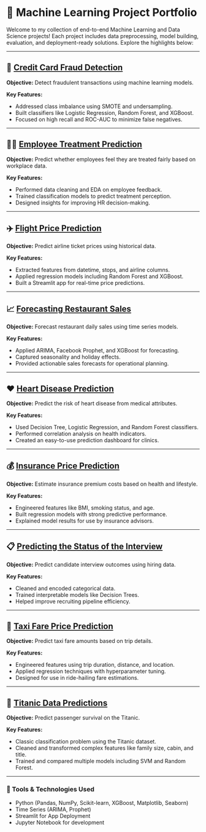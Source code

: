 # 🚀 Machine Learning Project Portfolio

Welcome to my collection of end-to-end Machine Learning and Data Science projects! Each project includes data preprocessing, model building, evaluation, and deployment-ready solutions. Explore the highlights below:

---

## 🔐 [Credit Card Fraud Detection](https://github.com/Sumanth376/Machine-Learning-Repository/tree/main/Credit%20card%20Fraud%20Detection)

**Objective:** Detect fraudulent transactions using machine learning models.

**Key Features:**
- Addressed class imbalance using SMOTE and undersampling.
- Built classifiers like Logistic Regression, Random Forest, and XGBoost.
- Focused on high recall and ROC-AUC to minimize false negatives.

---

## 🧑‍💼 [Employee Treatment Prediction](https://github.com/Sumanth376/Machine-Learning-Repository/tree/main/Employee%20Treatment%20Prediction)

**Objective:** Predict whether employees feel they are treated fairly based on workplace data.

**Key Features:**
- Performed data cleaning and EDA on employee feedback.
- Trained classification models to predict treatment perception.
- Designed insights for improving HR decision-making.

---

## ✈️ [Flight Price Prediction](https://github.com/Sumanth376/Machine-Learning-Repository/tree/main/Flight%20Price%20Prediction)

**Objective:** Predict airline ticket prices using historical data.

**Key Features:**
- Extracted features from datetime, stops, and airline columns.
- Applied regression models including Random Forest and XGBoost.
- Built a Streamlit app for real-time price predictions.

---

## 📈 [Forecasting Restaurant Sales](https://github.com/Sumanth376/Machine-Learning-Repository/tree/main/Forecasting%20Restaurant%20sales)

**Objective:** Forecast restaurant daily sales using time series models.

**Key Features:**
- Applied ARIMA, Facebook Prophet, and XGBoost for forecasting.
- Captured seasonality and holiday effects.
- Provided actionable sales forecasts for operational planning.

---

## ❤️ [Heart Disease Prediction](https://github.com/Sumanth376/Machine-Learning-Repository/tree/main/Heart%20Disease%20Prediction)

**Objective:** Predict the risk of heart disease from medical attributes.

**Key Features:**
- Used Decision Tree, Logistic Regression, and Random Forest classifiers.
- Performed correlation analysis on health indicators.
- Created an easy-to-use prediction dashboard for clinics.

---

## 💰 [Insurance Price Prediction](https://github.com/Sumanth376/Machine-Learning-Repository/tree/main/Insurance%20Price%20Prediction)

**Objective:** Estimate insurance premium costs based on health and lifestyle.

**Key Features:**
- Engineered features like BMI, smoking status, and age.
- Built regression models with strong predictive performance.
- Explained model results for use by insurance advisors.

---

## 📋 [Predicting the Status of the Interview](https://github.com/Sumanth376/Machine-Learning-Repository/tree/main/Predicting%20the%20Status%20of%20the%20Interview)

**Objective:** Predict candidate interview outcomes using hiring data.

**Key Features:**
- Cleaned and encoded categorical data.
- Trained interpretable models like Decision Trees.
- Helped improve recruiting pipeline efficiency.

---

## 🚕 [Taxi Fare Price Prediction](https://github.com/Sumanth376/Machine-Learning-Repository/tree/main/Taxi%20Fre%20Price%20prediction)

**Objective:** Predict taxi fare amounts based on trip details.

**Key Features:**
- Engineered features using trip duration, distance, and location.
- Applied regression techniques with hyperparameter tuning.
- Designed for use in ride-hailing fare estimations.

---

## 🚢 [Titanic Data Predictions](https://github.com/Sumanth376/Machine-Learning-Repository/tree/main/Titanic%20Data%20Predictions)

**Objective:** Predict passenger survival on the Titanic.

**Key Features:**
- Classic classification problem using the Titanic dataset.
- Cleaned and transformed complex features like family size, cabin, and title.
- Trained and compared multiple models including SVM and Random Forest.

---

### 🧠 Tools & Technologies Used

- Python (Pandas, NumPy, Scikit-learn, XGBoost, Matplotlib, Seaborn)
- Time Series (ARIMA, Prophet)
- Streamlit for App Deployment
- Jupyter Notebook for development
